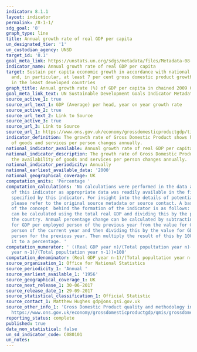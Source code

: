 ```yaml
---
indicator: 8.1.1
layout: indicator
permalink: /8-1-1/
sdg_goal: '8'
graph_type: line
title: Annual growth rate of real GDP per capita
un_designated_tier: '1'
un_custodian_agency: UNSD
target_id: '8.1'
goal_meta_link: https://unstats.un.org/sdgs/metadata/files/Metadata-08-01-01.pdf
indicator_name: Annual growth rate of real GDP per capita
target: Sustain per capita economic growth in accordance with national circumstances
  and, in particular, at least 7 per cent gross domestic product growth per annum
  in the least developed countries
graph_title: Annual growth rate (%) of GDP per capita in chained 2009 GBP (£)
goal_meta_link_text: UN Sustainable Development Goals Indicator Metadata 08-01-01
source_active_1: true
source_url_text_1: GDP (Average) per head, year on year growth rate
source_active_2: true
source_url_text_2: Link to Source
source_active_3: true
source_url_3: Link to Source
source_url_1: https://www.ons.gov.uk/economy/grossdomesticproductgdp/timeseries/n3y6/qna
indicator_definition: The growth rate of Gross Domestic Product shows how the availability
  of goods and services per person changes annually.
national_indicator_available: Annual growth rate of real GDP per capita
national_indicator_description: The growth rate of Gross Domestic Product shows how
  the availability of goods and services per person changes annually.
national_indicator_periodicity: Annually
national_earliest_available_data: '2000'
national_geographical_coverage: UK
computation_units: 'Percentage '
computation_calculations: 'No calculations were performed in the data acquisition
  of this indicator as appropriate data was readily available in the final format
  specified by this indicator. For insight into the details of potential calculations
  please refer to the original source metadata or source contact. A basic summary
  of the concept  behind the formation of the indicator is as follows:  GDP per person
  can be calculated using the total real GDP and dividing this by the population of
  the country. Annual percentage change can be calculated by subtracting the value
  for GDP per employed person of the previous year from the value for GDP per employed
  person of the current year and then dividing this by the value for GDP per employed
  person for the previous year. Then multiply the result of this by 100 to convert
  it to a percentage. '
computation_numerator: ' ((Real GDP year n)/(Total popultation year n)- (Real GDP
  year n-1)/(Total popultation year n-1))×100'
computation_denominator: (Real GDP year n-1)/(Total popultation year n-1)
source_organisation_1: Office for National Statistics
source_periodicity_1: 'Annual '
source_earliest_available_1: '1956'
source_geographical_coverage_1: UK
source_next_release_1: 30-06-2017
source_release_date_1: 29-09-2017
source_statistical_classification_1: Official Statistic
source_contact_1: Matthew Hughes gdp@ons.gsi.gov.uk
source_other_info_1: 'Gross Domestic Product quality and methodology information:
  https://www.ons.gov.uk/economy/grossdomesticproductgdp/qmis/grossdomesticproductgdpqmi'
reporting_status: complete
published: true
data_non_statistical: false
un_sd_indicator_code: C080101
un_notes:
---
```

